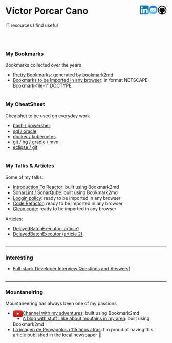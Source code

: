 
# Víctor Porcar Cano [<img align="right" src="images/github.png" width="28">](https://github.com/victormpcmun)[<img align="right" src="images/mail.png" width="28">](mailto:victormpcmun@gmail.com)[<img align="right" src="images/linkedin.png" width="28">](https://es.linkedin.com/in/victor-porcar-a110a533)

IT resources I find useful

<br />
<br />


### My Bookmarks

Bookmarks collected over the years

* [Pretty Bookmarks](bookmarks/generated_bookmarks/bookmark_pretty.md): generated by [bookmark2md](https://github.com/victormpcmun/bookmark2md)
* [Bookmarks to be imported in any browser](https://github.com/MazinIsmail/JavaLearnings/tree/master/src/main/concurrency/com/atomic/learnings): in format NETSCAPE-Bookmark-file-1" DOCTYPE
  <br />
  <br />


### My CheatSheet

Cheatshet to be used on everyday work

* [bash / powershell](cheatsheets/shell.md)
* [sql / oracle](cheatsheets/sql.md)
* [docker / kubernetes](https://github.com/MazinIsmail/JavaLearnings/tree/master/src/main/concurrency/com/atomic/learnings)
* [git / hg / gradle / mvn](https://github.com/MazinIsmail/JavaLearnings/tree/master/src/main/concurrency/com/atomic/learnings)
* [eclipse / git](https://github.com/MazinIsmail/JavaLearnings/tree/master/src/main/concurrency/com/atomic/learnings)
  <br />
  <br />

### My Talks & Articles

Some of my talks:

* [Introduction To Reactor](https://github.com/MazinIsmail/JavaLearnings/tree/master/src/main/concurrency/com/atomic/learnings): built using Bookmark2md
* [SonarLint / SonarQube](https://github.com/MazinIsmail/JavaLearnings/tree/master/src/main/concurrency/com/atomic/learnings): built using Bookmark2md
* [Loggin policy](https://github.com/MazinIsmail/JavaLearnings/tree/master/src/main/concurrency/com/atomic/learnings): ready to be imported in any browser
* [Code Refactor](https://github.com/MazinIsmail/JavaLearnings/tree/master/src/main/concurrency/com/atomic/learnings): ready to be imported in any browser
* [Clean code](https://github.com/MazinIsmail/JavaLearnings/tree/master/src/main/concurrency/com/atomic/learnings): ready to be imported in any browser

Articles:

* [DelayedBatchExecutor- article1](https://github.com/MazinIsmail/JavaLearnings/tree/master/src/main/concurrency/com/atomic/learnings)
* [DelayedBatchExecutor (article 2)](https://github.com/MazinIsmail/JavaLearnings/tree/master/src/main/concurrency/com/atomic/learnings)
  <br />
  <br />

***


### Interesting

* [Full-stack Developer Interview Questions and Answers](https://github.com/victormpcmun/Full-stack-Developer-Interview-Questions-and-Answers))
  <br />
  <br />

***

### Mountaneiring

Mountaneering has always been one of my passions

* [<img align="left" src="images/youtube.png" width="30">](http://google.com.au/)[Channel with my adventures](https://github.com/MazinIsmail/JavaLearnings/tree/master/src/main/concurrency/com/atomic/learnings): built using Bookmark2md
* [A blog with stuff I like about moutains in my area](https://github.com/MazinIsmail/JavaLearnings/tree/master/src/main/concurrency/com/atomic/learnings): built using Bookmark2md
* [La imagen de Penyagolosa 115 años atrás](https://www.elperiodicomediterraneo.com/castello-provincia/2021/08/29/115-anos-excursion-fotos-penyagolosa-sarthou-martinez-checa-aniversario-castellon-56448760.html): I'm proud of having this article published in the local newspaper :slightly_smiling_face:



